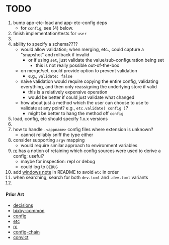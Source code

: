TODO
====

1. bump app-etc-load and app-etc-config deps
	-	for `config`, see (4) below.
2. finish implementation/tests for `user`
3. 
4. ability to specify a schema????
	-	would allow validation; when merging, etc., could capture a "snapshot" and rollback if invalid
		-	or if using `set`, just validate the value/sub-configuration being set
			-	this is not really possible out-of-the-box
	-	on merge/set, could provide option to prevent validation
		-	e.g., `validate: false`
	- 	naive validation would require copying the entire config, validating everything, and then only reassigning the underlying store if valid
		-	this is a relatively expensive operation
		-	would be better if could just validate what changed
	-	how about just a method which the user can choose to use to validate at any point? e.g., `etc.validate( config )`?
		-	might be better to hang the method off `config`
5. load, config, etc should specify 1.x.x versions
6. 
7. how to handle `.<appname>` config files where extension is unknown?
	-	cannot reliably sniff the type either
8. consider supporting `argv` mapping
	-	would require similar approach to environment variables
9. [rc](https://github.com/dominictarr/rc) has a notion of retaining which config sources were used to derive a config; useful?
	-	maybe for inspection: repl or debug
	-	could log to `DEBUG`
10. add [windows note](http://stackoverflow.com/questions/2359338/windows-equivalent-of-system-configuration-directory) in README to avoid `etc` in order
11. when searching, search for both `dev.toml` and `.dev.toml` variants
12. 


#### Prior Art

*	[decisions](https://github.com/jaredhanson/node-decisions)
*	[bixby-common](https://github.com/bixbyjs/bixby-common)
*	[config](https://github.com/lorenwest/node-config)
*	[etc](https://github.com/cpsubrian/node-etc)
*	[rc](https://github.com/dominictarr/rc)
*	[config-chain](https://github.com/dominictarr/config-chain)
*	[convict](https://github.com/mozilla/node-convict)

